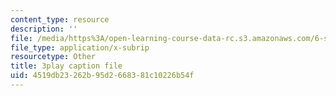 ```yaml
---
content_type: resource
description: ''
file: /media/https%3A/open-learning-course-data-rc.s3.amazonaws.com/6-s095-programming-for-the-puzzled-january-iap-2018/4519db23262b95d2668381c10226b54f_9TtLlVBjvR0.srt
file_type: application/x-subrip
resourcetype: Other
title: 3play caption file
uid: 4519db23-262b-95d2-6683-81c10226b54f
---
```

